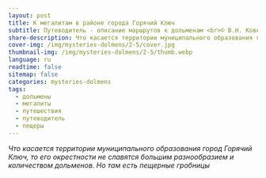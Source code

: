```yaml
---
layout: post
title: К мегалитам в районе города Горячий Ключ
subtitle: Путеводитель - описание маршрутов к дольменам <br>© В.Н. Ковешников
share-description: Что касается территории муниципального образования город Горячий Ключ, то его окрестности не славятся большим разнообразием и количеством дольменов. Но там есть пещерные гробницы.
cover-img: /img/mysteries-dolmens/2-5/cover.jpg
thumbnail-img: /img/mysteries-dolmens/2-5/thumb.webp
language: ru
readtime: false
sitemap: false
categories: mysteries-dolmens
tags:
  - дольмены
  - мегалиты
  - путешествия
  - путеводитель
  - пещеры
---
```

_Что касается территории муниципального образования город Горячий Ключ, то его окрестности не славятся большим разнообразием и количеством дольменов. Но там есть пещерные гробницы_
